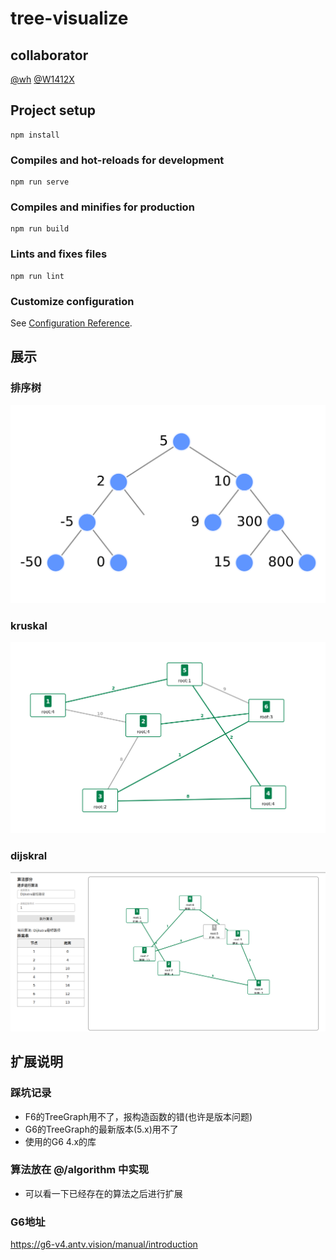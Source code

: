 # tree-visualize

## collaborator  
[@wh](https://github.com/zzysssigm)
[@W1412X](https://github.com/W1412X)

## Project setup
```
npm install
```

### Compiles and hot-reloads for development
```
npm run serve
```

### Compiles and minifies for production
```
npm run build
```

### Lints and fixes files
```
npm run lint
```

### Customize configuration
See [Configuration Reference](https://cli.vuejs.org/config/).

## 展示
### 排序树  
![](./doc/img/sort_tree.png)
### kruskal
![](./doc/img/kruskal.png)  
### dijskral  
![](./doc/img/dijskral.png)  


## 扩展说明
### 踩坑记录  
- F6的TreeGraph用不了，报构造函数的错(也许是版本问题)  
- G6的TreeGraph的最新版本(5.x)用不了  
- 使用的G6 4.x的库    

### 算法放在 @/algorithm 中实现  
- 可以看一下已经存在的算法之后进行扩展  
### G6地址   
https://g6-v4.antv.vision/manual/introduction